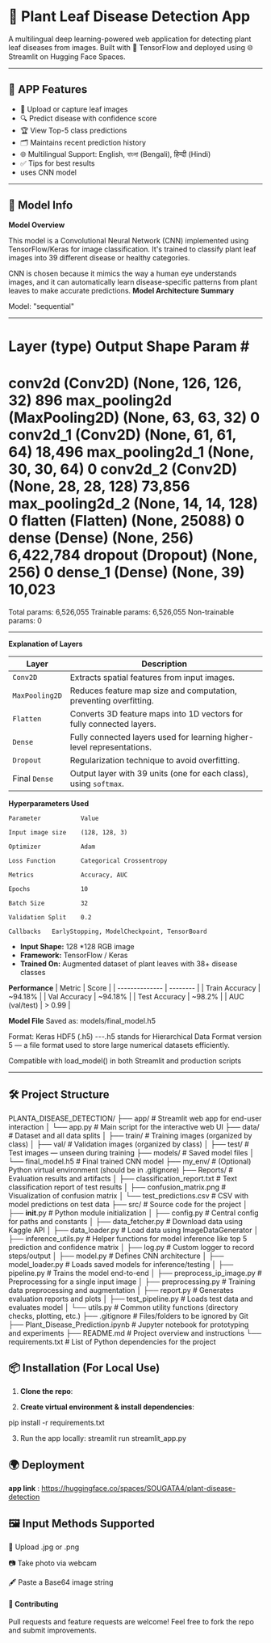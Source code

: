 # 🌿 Plant Leaf Disease Detection App

A multilingual deep learning-powered web application for detecting plant leaf diseases from images. Built with 🧠 TensorFlow and deployed using 🌐 Streamlit on Hugging Face Spaces.

---

## 🚀 APP Features

- 📸 Upload or capture leaf images
- 🔍 Predict disease with confidence score
- 🏆 View Top-5 class predictions
- 🗂️ Maintains recent prediction history
- 🌐 Multilingual Support: English, বাংলা (Bengali), हिन्दी (Hindi)
- ✅ Tips for best results
- uses CNN model 

---

## 🧠 Model Info

**Model Overview**

This model is a Convolutional Neural Network (CNN) implemented using TensorFlow/Keras for image classification. It's trained to classify plant leaf images into 39 different disease or healthy categories.

CNN is chosen because it mimics the way a human eye understands images, and it can automatically learn disease-specific patterns from plant leaves to make accurate predictions.
**Model Architecture Summary**

Model: "sequential"
_________________________________________________________________
Layer (type)                 Output Shape              Param #
=================================================================
conv2d (Conv2D)              (None, 126, 126, 32)      896
max_pooling2d (MaxPooling2D) (None, 63, 63, 32)        0
conv2d_1 (Conv2D)            (None, 61, 61, 64)        18,496
max_pooling2d_1             (None, 30, 30, 64)         0
conv2d_2 (Conv2D)            (None, 28, 28, 128)       73,856
max_pooling2d_2             (None, 14, 14, 128)        0
flatten (Flatten)            (None, 25088)             0
dense (Dense)                (None, 256)               6,422,784
dropout (Dropout)            (None, 256)               0
dense_1 (Dense)              (None, 39)                10,023
=================================================================
Total params: 6,526,055
Trainable params: 6,526,055
Non-trainable params: 0
_________________________________________________________________


**Explanation of Layers**

| Layer          | Description                                                            |
| -------------- | ---------------------------------------------------------------------- |
| `Conv2D`       | Extracts spatial features from input images.                           |
| `MaxPooling2D` | Reduces feature map size and computation, preventing overfitting.      |
| `Flatten`      | Converts 3D feature maps into 1D vectors for fully connected layers.   |
| `Dense`        | Fully connected layers used for learning higher-level representations. |
| `Dropout`      | Regularization technique to avoid overfitting.                         |
| Final `Dense`  | Output layer with 39 units (one for each class), using `softmax`.      |


**Hyperparameters Used**

    Parameter	        Value

    Input image size	(128, 128, 3)

    Optimizer	        Adam

    Loss Function	    Categorical Crossentropy

    Metrics	            Accuracy, AUC

    Epochs	            10

    Batch Size	        32

    Validation Split	0.2

    Callbacks	EarlyStopping, ModelCheckpoint, TensorBoard

- **Input Shape:** 128 *128 RGB image
- **Framework:** TensorFlow / Keras
- **Trained On:** Augmented dataset of plant leaves with 38+ disease classes

**Performance**
| Metric         | Score    |
| -------------- | -------- |
| Train Accuracy | \~94.18% |
| Val Accuracy   | \~94.18% |
| Test Accuracy  | \~98.2%  |
| AUC (val/test) | > 0.99   |

**Model File**
Saved as: models/final_model.h5

Format: Keras HDF5 (.h5) ---.h5 stands for Hierarchical Data Format version 5 — a file format used to store large numerical datasets efficiently.

Compatible with load_model() in both Streamlit and production scripts



---

## 🛠️ Project Structure
PLANTA_DISEASE_DETECTION/
├── app/                               # Streamlit web app for end-user interaction
│   └── app.py                         # Main script for the interactive web UI
├── data/                              # Dataset and all data splits
│   ├── train/                         # Training images (organized by class)
│   ├── val/                           # Validation images (organized by class)
│   ├── test/                          # Test images — unseen during training
├── models/                            # Saved model files
│   └── final_model.h5                 # Final trained CNN model
├── my_env/                            # (Optional) Python virtual environment (should be in .gitignore)
├── Reports/                           # Evaluation results and artifacts
│   ├── classification_report.txt      # Text classification report of test results
│   ├── confusion_matrix.png           # Visualization of confusion matrix
│   └── test_predictions.csv           # CSV with model predictions on test data
├── src/                               # Source code for the project
│   ├── __init__.py                    # Python module initialization
│   ├── config.py                      # Central config for paths and constants
│   ├── data_fetcher.py                # Download data using Kaggle API
│   ├── data_loader.py                 # Load data using ImageDataGenerator 
│   ├── inference_utils.py             # Helper functions for model inference like top 5 prediction and confidence matrix
│   ├── log.py                         # Custom logger to record steps/output
│   ├── model.py                       # Defines CNN architecture
│   ├── model_loader.py                # Loads saved models for inference/testing
│   ├── pipeline.py                    # Trains the model end-to-end
│   ├── preprocess_ip_image.py        # Preprocessing for a single input image
│   ├── preprocessing.py              # Training data preprocessing and augmentation
│   ├── report.py                      # Generates evaluation reports and plots
│   ├── test_pipeline.py              # Loads test data and evaluates model
│   └── utils.py                       # Common utility functions (directory checks, plotting, etc.)
├── .gitignore                         # Files/folders to be ignored by Git
├── Plant_Disease_Prediction.ipynb     # Jupyter notebook for prototyping and experiments
├── README.md                          # Project overview and instructions
└── requirements.txt                   # List of Python dependencies for the project


## 📦 Installation (For Local Use)
1. **Clone the repo**:


2. **Create virtual environment & install dependencies**:


pip install -r requirements.txt

3. Run the app locally:
streamlit run streamlit_app.py

## 🌍 Deployment


**app link** : https://huggingface.co/spaces/SOUGATA4/plant-disease-detection

## 🖼️ Input Methods Supported
📁 Upload .jpg or .png

📷 Take photo via webcam

🖋 Paste a Base64 image string


#### 🤝 Contributing
Pull requests and feature requests are welcome! Feel free to fork the repo and submit improvements.

